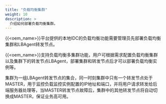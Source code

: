 ```yaml
---
title: "负载均衡集群"
weight: 10
description: >
  介绍如何部署负载均衡集群。
---
```


{{<oem_name>}}平台提供的本地IDC的负载均衡功能需要管理员先部署负载均衡集群和LBAgent转发节点。

{{<oem_name>}}支持负载均衡多集群功能，用户可根据需求配置负载均衡集群以及集群下的转发节点LBAgent，部署集群和转发节点后才可以部署负载均衡实例等。

集群为一组LBAgent转发节点的集合，同一时刻集群中只有一个转发节点处于MASTER，用于监控负载监控实例配置的IP地址和端口，并将用户请求转发给后端服务器处理等，当MASTER转发节点故障后，集群中的其他转发节点将自动切换成MASTER，保证业务高可用。



